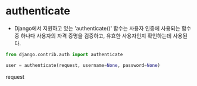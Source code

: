 # authenticate

- Django에서 지원하고 있는 'authenticate()' 함수는 사용자 인증에 사용되는 함수중 하나다 사용자의 자격 증명을 검증하고, 유효한 사용자인지 확인하는데 사용된다.

```python
from django.contrib.auth import authenticate

user = authenticate(request, username=None, password=None)
```

request
